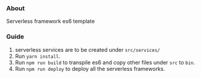 ### About
Serverless framework es6 template

### Guide
1. serverless services are to be created under `src/services/`
2. Run `yarn install`.
3. Run `npm run build` to transpile es6 and copy other files under `src` to `bin`.
4. Run `npm run deploy` to deploy all the serverless frameworks.  
